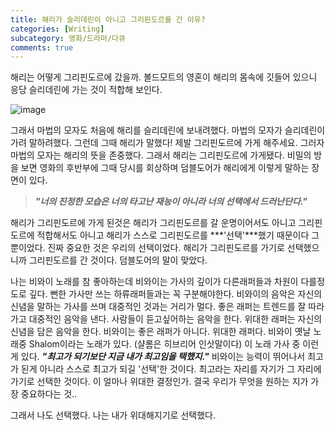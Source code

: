 ```yaml
---
title: 해리가 슬리데린이 아니고 그리핀도르를 간 이유?
categories: [Writing]
subcategory: 영화/드라마/다큐
comments: true
---
```


해리는 어떻게 그리핀도르에 갔을까. 볼드모트의 영혼이 해리의 몸속에 깃들어 있으니 응당 슬리데린에 가는 것이 적합해 보인다.  

![image](https://github.com/principia137/principia137.github.io/assets/62958764/5f6fd3f7-c74f-4803-b119-f62f32d0f4ae)  

그래서 마법의 모자도 처음에 해리를 슬리데린에 보내려했다. 마법의 모자가 슬리데린이 가려 말하려했다. 그런데 그때 해리가 말했다! 제발 그리핀도르에 가게 해주세요. 그러자 마법의 모자는 해리의 뜻을 존중했다. 그래서 해리는 그리핀도르에 가게됐다.
비밀의 방을 보면 영화의 후반부에 그때 당시를 회상하며 덤블도어가 해리에게 이렇게 말하는 장면이 있다. 
> ***"너의 진정한 모습은 너의 타고난 재능이 아니라 너의 선택에서 드러난단다."***  

해리가 그리핀도르에 가게 된것은 해리가 그리핀도르를 갈 운명이어서도 아니고 그리핀도르에 적합해서도 아니고 해리가 스스로 그리핀도르를 ***'선택'***했기 때문이다 그 뿐이었다. 진짜 중요한 것은 우리의 선택이었다. 해리가 그리핀도르를 가기로 선택했으니까 그리핀도르를 간 것이다. 덤블도어의 말이 맞았다.

나는 비와이 노래를 참 좋아하는데 비와이는 가사의 깊이가 다른래퍼들과 차원이 다를정도로 깊다. 뻔한 가사만 쓰는 하류래퍼들과는 꼭 구분해야한다. 비와이의 음악은 자신의 신념을 말하는 가사를 쓰며 대중적인 것과는 거리가 멀다.
좋은 래퍼는 트렌드를 잘 따라가고 대중적인 음악을 낸다. 사람들이 듣고싶어하는 음악을 한다. 위대한 래퍼는 자신의 신념을 담은 음악을 한다. 비와이는 좋은 래퍼가 아니다. 위대한 래퍼다.
비와이 옛날 노래중 Shalom이라는 노래가 있다. (샬롬은 히브리어 인삿말이다)
이 노래 가사 중 이런게 있다. ***"최고가 되기보단 지금 내가 최고임을 택했지."*** 비와이는 능력이 뛰어나서 최고가 된게 아니라 스스로 최고가 되길 '선택'한 것이다. 최고라는 자리를 자기가 그 자리에 가기로 선택한 것이다. 이 얼마나 위대한 결정인가.
결국 우리가 무엇을 원하는 지가 가장 중요하다는 것..

그래서 나도 선택했다. 나는 내가 위대해지기로 선택했다.  
